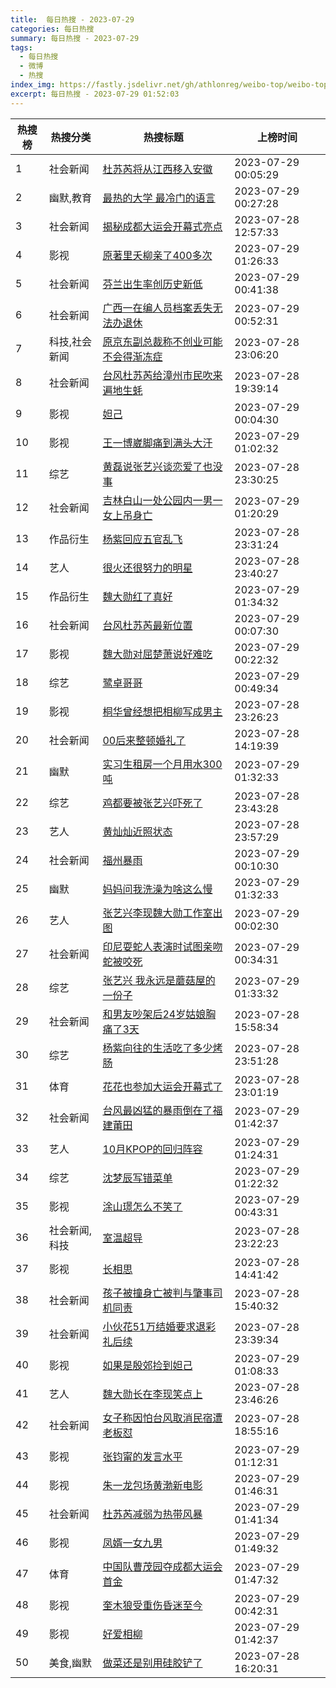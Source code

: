 ```yaml
---
title:  每日热搜 - 2023-07-29
categories: 每日热搜
summary: 每日热搜 - 2023-07-29
tags:
  - 每日热搜
  - 微博
  - 热搜
index_img: https://fastly.jsdelivr.net/gh/athlonreg/weibo-top/weibo-top.jpeg
excerpt: 每日热搜 - 2023-07-29 01:52:03
---
```


| 热搜榜 | 热搜分类 | 热搜标题 | 上榜时间 |
| --- | --- | --- | --- |
| 1 | 社会新闻 | [杜苏芮将从江西移入安徽](https://s.weibo.com/weibo%3Fq%3D%2523%E6%9D%9C%E8%8B%8F%E8%8A%AE%E5%B0%86%E4%BB%8E%E6%B1%9F%E8%A5%BF%E7%A7%BB%E5%85%A5%E5%AE%89%E5%BE%BD%2523) | 2023-07-29 00:05:29 | 
| 2 | 幽默,教育 | [最热的大学 最冷门的语言](https://s.weibo.com/weibo%3Fq%3D%2523%E6%9C%80%E7%83%AD%E7%9A%84%E5%A4%A7%E5%AD%A6%20%E6%9C%80%E5%86%B7%E9%97%A8%E7%9A%84%E8%AF%AD%E8%A8%80%2523) | 2023-07-29 00:27:28 | 
| 3 | 社会新闻 | [揭秘成都大运会开幕式亮点](https://s.weibo.com/weibo%3Fq%3D%2523%E6%8F%AD%E7%A7%98%E6%88%90%E9%83%BD%E5%A4%A7%E8%BF%90%E4%BC%9A%E5%BC%80%E5%B9%95%E5%BC%8F%E4%BA%AE%E7%82%B9%2523) | 2023-07-28 12:57:33 | 
| 4 | 影视 | [原著里夭柳亲了400多次](https://s.weibo.com/weibo%3Fq%3D%2523%E5%8E%9F%E8%91%97%E9%87%8C%E5%A4%AD%E6%9F%B3%E4%BA%B2%E4%BA%86400%E5%A4%9A%E6%AC%A1%2523) | 2023-07-29 01:26:33 | 
| 5 | 社会新闻 | [芬兰出生率创历史新低](https://s.weibo.com/weibo%3Fq%3D%2523%E8%8A%AC%E5%85%B0%E5%87%BA%E7%94%9F%E7%8E%87%E5%88%9B%E5%8E%86%E5%8F%B2%E6%96%B0%E4%BD%8E%2523) | 2023-07-29 00:41:38 | 
| 6 | 社会新闻 | [广西一在编人员档案丢失无法办退休](https://s.weibo.com/weibo%3Fq%3D%2523%E5%B9%BF%E8%A5%BF%E4%B8%80%E5%9C%A8%E7%BC%96%E4%BA%BA%E5%91%98%E6%A1%A3%E6%A1%88%E4%B8%A2%E5%A4%B1%E6%97%A0%E6%B3%95%E5%8A%9E%E9%80%80%E4%BC%91%2523) | 2023-07-29 00:52:31 | 
| 7 | 科技,社会新闻 | [原京东副总裁称不创业可能不会得渐冻症](https://s.weibo.com/weibo%3Fq%3D%2523%E5%8E%9F%E4%BA%AC%E4%B8%9C%E5%89%AF%E6%80%BB%E8%A3%81%E7%A7%B0%E4%B8%8D%E5%88%9B%E4%B8%9A%E5%8F%AF%E8%83%BD%E4%B8%8D%E4%BC%9A%E5%BE%97%E6%B8%90%E5%86%BB%E7%97%87%2523) | 2023-07-28 23:06:20 | 
| 8 | 社会新闻 | [台风杜苏芮给漳州市民吹来遍地生蚝](https://s.weibo.com/weibo%3Fq%3D%2523%E5%8F%B0%E9%A3%8E%E6%9D%9C%E8%8B%8F%E8%8A%AE%E7%BB%99%E6%BC%B3%E5%B7%9E%E5%B8%82%E6%B0%91%E5%90%B9%E6%9D%A5%E9%81%8D%E5%9C%B0%E7%94%9F%E8%9A%9D%2523) | 2023-07-28 19:39:14 | 
| 9 | 影视 | [妲己](https://s.weibo.com/weibo%3Fq%3D%2523%E5%A6%B2%E5%B7%B1%2523) | 2023-07-29 00:04:30 | 
| 10 | 影视 | [王一博崴脚痛到满头大汗](https://s.weibo.com/weibo%3Fq%3D%2523%E7%8E%8B%E4%B8%80%E5%8D%9A%E5%B4%B4%E8%84%9A%E7%97%9B%E5%88%B0%E6%BB%A1%E5%A4%B4%E5%A4%A7%E6%B1%97%2523) | 2023-07-29 01:02:32 | 
| 11 | 综艺 | [黄磊说张艺兴谈恋爱了也没事](https://s.weibo.com/weibo%3Fq%3D%2523%E9%BB%84%E7%A3%8A%E8%AF%B4%E5%BC%A0%E8%89%BA%E5%85%B4%E8%B0%88%E6%81%8B%E7%88%B1%E4%BA%86%E4%B9%9F%E6%B2%A1%E4%BA%8B%2523) | 2023-07-28 23:30:25 | 
| 12 | 社会新闻 | [吉林白山一处公园内一男一女上吊身亡](https://s.weibo.com/weibo%3Fq%3D%2523%E5%90%89%E6%9E%97%E7%99%BD%E5%B1%B1%E4%B8%80%E5%A4%84%E5%85%AC%E5%9B%AD%E5%86%85%E4%B8%80%E7%94%B7%E4%B8%80%E5%A5%B3%E4%B8%8A%E5%90%8A%E8%BA%AB%E4%BA%A1%2523) | 2023-07-29 01:20:29 | 
| 13 | 作品衍生 | [杨紫回应五官乱飞](https://s.weibo.com/weibo%3Fq%3D%2523%E6%9D%A8%E7%B4%AB%E5%9B%9E%E5%BA%94%E4%BA%94%E5%AE%98%E4%B9%B1%E9%A3%9E%2523) | 2023-07-28 23:31:24 | 
| 14 | 艺人 | [很火还很努力的明星](https://s.weibo.com/weibo%3Fq%3D%2523%E5%BE%88%E7%81%AB%E8%BF%98%E5%BE%88%E5%8A%AA%E5%8A%9B%E7%9A%84%E6%98%8E%E6%98%9F%2523) | 2023-07-28 23:40:27 | 
| 15 | 作品衍生 | [魏大勋红了真好](https://s.weibo.com/weibo%3Fq%3D%2523%E9%AD%8F%E5%A4%A7%E5%8B%8B%E7%BA%A2%E4%BA%86%E7%9C%9F%E5%A5%BD%2523) | 2023-07-29 01:34:32 | 
| 16 | 社会新闻 | [台风杜苏芮最新位置](https://s.weibo.com/weibo%3Fq%3D%2523%E5%8F%B0%E9%A3%8E%E6%9D%9C%E8%8B%8F%E8%8A%AE%E6%9C%80%E6%96%B0%E4%BD%8D%E7%BD%AE%2523) | 2023-07-29 00:07:30 | 
| 17 | 影视 | [魏大勋对屈楚萧说好难吃](https://s.weibo.com/weibo%3Fq%3D%2523%E9%AD%8F%E5%A4%A7%E5%8B%8B%E5%AF%B9%E5%B1%88%E6%A5%9A%E8%90%A7%E8%AF%B4%E5%A5%BD%E9%9A%BE%E5%90%83%2523) | 2023-07-29 00:22:32 | 
| 18 | 综艺 | [鹭卓哥哥](https://s.weibo.com/weibo%3Fq%3D%2523%E9%B9%AD%E5%8D%93%E5%93%A5%E5%93%A5%2523) | 2023-07-29 00:49:34 | 
| 19 | 影视 | [桐华曾经想把相柳写成男主](https://s.weibo.com/weibo%3Fq%3D%2523%E6%A1%90%E5%8D%8E%E6%9B%BE%E7%BB%8F%E6%83%B3%E6%8A%8A%E7%9B%B8%E6%9F%B3%E5%86%99%E6%88%90%E7%94%B7%E4%B8%BB%2523) | 2023-07-28 23:26:23 | 
| 20 | 社会新闻 | [00后来整顿婚礼了](https://s.weibo.com/weibo%3Fq%3D%252300%E5%90%8E%E6%9D%A5%E6%95%B4%E9%A1%BF%E5%A9%9A%E7%A4%BC%E4%BA%86%2523) | 2023-07-28 14:19:39 | 
| 21 | 幽默 | [实习生租房一个月用水300吨](https://s.weibo.com/weibo%3Fq%3D%2523%E5%AE%9E%E4%B9%A0%E7%94%9F%E7%A7%9F%E6%88%BF%E4%B8%80%E4%B8%AA%E6%9C%88%E7%94%A8%E6%B0%B4300%E5%90%A8%2523) | 2023-07-29 01:32:33 | 
| 22 | 综艺 | [鸡都要被张艺兴吓死了](https://s.weibo.com/weibo%3Fq%3D%2523%E9%B8%A1%E9%83%BD%E8%A6%81%E8%A2%AB%E5%BC%A0%E8%89%BA%E5%85%B4%E5%90%93%E6%AD%BB%E4%BA%86%2523) | 2023-07-28 23:43:28 | 
| 23 | 艺人 | [黄灿灿近照状态](https://s.weibo.com/weibo%3Fq%3D%2523%E9%BB%84%E7%81%BF%E7%81%BF%E8%BF%91%E7%85%A7%E7%8A%B6%E6%80%81%2523) | 2023-07-28 23:57:29 | 
| 24 | 社会新闻 | [福州暴雨](https://s.weibo.com/weibo%3Fq%3D%2523%E7%A6%8F%E5%B7%9E%E6%9A%B4%E9%9B%A8%2523) | 2023-07-29 00:10:30 | 
| 25 | 幽默 | [妈妈问我洗澡为啥这么慢](https://s.weibo.com/weibo%3Fq%3D%2523%E5%A6%88%E5%A6%88%E9%97%AE%E6%88%91%E6%B4%97%E6%BE%A1%E4%B8%BA%E5%95%A5%E8%BF%99%E4%B9%88%E6%85%A2%2523) | 2023-07-29 01:32:33 | 
| 26 | 艺人 | [张艺兴李现魏大勋工作室出图](https://s.weibo.com/weibo%3Fq%3D%2523%E5%BC%A0%E8%89%BA%E5%85%B4%E6%9D%8E%E7%8E%B0%E9%AD%8F%E5%A4%A7%E5%8B%8B%E5%B7%A5%E4%BD%9C%E5%AE%A4%E5%87%BA%E5%9B%BE%2523) | 2023-07-29 00:02:30 | 
| 27 | 社会新闻 | [印尼耍蛇人表演时试图亲吻蛇被咬死](https://s.weibo.com/weibo%3Fq%3D%2523%E5%8D%B0%E5%B0%BC%E8%80%8D%E8%9B%87%E4%BA%BA%E8%A1%A8%E6%BC%94%E6%97%B6%E8%AF%95%E5%9B%BE%E4%BA%B2%E5%90%BB%E8%9B%87%E8%A2%AB%E5%92%AC%E6%AD%BB%2523) | 2023-07-29 00:34:31 | 
| 28 | 综艺 | [张艺兴 我永远是蘑菇屋的一份子](https://s.weibo.com/weibo%3Fq%3D%2523%E5%BC%A0%E8%89%BA%E5%85%B4%20%E6%88%91%E6%B0%B8%E8%BF%9C%E6%98%AF%E8%98%91%E8%8F%87%E5%B1%8B%E7%9A%84%E4%B8%80%E4%BB%BD%E5%AD%90%2523) | 2023-07-29 01:33:32 | 
| 29 | 社会新闻 | [和男友吵架后24岁姑娘胸痛了3天](https://s.weibo.com/weibo%3Fq%3D%2523%E5%92%8C%E7%94%B7%E5%8F%8B%E5%90%B5%E6%9E%B6%E5%90%8E24%E5%B2%81%E5%A7%91%E5%A8%98%E8%83%B8%E7%97%9B%E4%BA%863%E5%A4%A9%2523) | 2023-07-28 15:58:34 | 
| 30 | 综艺 | [杨紫向往的生活吃了多少烤肠](https://s.weibo.com/weibo%3Fq%3D%2523%E6%9D%A8%E7%B4%AB%E5%90%91%E5%BE%80%E7%9A%84%E7%94%9F%E6%B4%BB%E5%90%83%E4%BA%86%E5%A4%9A%E5%B0%91%E7%83%A4%E8%82%A0%2523) | 2023-07-28 23:51:28 | 
| 31 | 体育 | [花花也参加大运会开幕式了](https://s.weibo.com/weibo%3Fq%3D%2523%E8%8A%B1%E8%8A%B1%E4%B9%9F%E5%8F%82%E5%8A%A0%E5%A4%A7%E8%BF%90%E4%BC%9A%E5%BC%80%E5%B9%95%E5%BC%8F%E4%BA%86%2523) | 2023-07-28 23:01:19 | 
| 32 | 社会新闻 | [台风最凶猛的暴雨倒在了福建莆田](https://s.weibo.com/weibo%3Fq%3D%2523%E5%8F%B0%E9%A3%8E%E6%9C%80%E5%87%B6%E7%8C%9B%E7%9A%84%E6%9A%B4%E9%9B%A8%E5%80%92%E5%9C%A8%E4%BA%86%E7%A6%8F%E5%BB%BA%E8%8E%86%E7%94%B0%2523) | 2023-07-29 01:42:37 | 
| 33 | 艺人 | [10月KPOP的回归阵容](https://s.weibo.com/weibo%3Fq%3D%252310%E6%9C%88KPOP%E7%9A%84%E5%9B%9E%E5%BD%92%E9%98%B5%E5%AE%B9%2523) | 2023-07-29 01:24:31 | 
| 34 | 综艺 | [沈梦辰写错菜单](https://s.weibo.com/weibo%3Fq%3D%2523%E6%B2%88%E6%A2%A6%E8%BE%B0%E5%86%99%E9%94%99%E8%8F%9C%E5%8D%95%2523) | 2023-07-29 01:22:32 | 
| 35 | 影视 | [涂山璟怎么不笑了](https://s.weibo.com/weibo%3Fq%3D%2523%E6%B6%82%E5%B1%B1%E7%92%9F%E6%80%8E%E4%B9%88%E4%B8%8D%E7%AC%91%E4%BA%86%2523) | 2023-07-29 00:43:31 | 
| 36 | 社会新闻,科技 | [室温超导](https://s.weibo.com/weibo%3Fq%3D%2523%E5%AE%A4%E6%B8%A9%E8%B6%85%E5%AF%BC%2523) | 2023-07-28 23:22:23 | 
| 37 | 影视 | [长相思](https://s.weibo.com/weibo%3Fq%3D%2523%E9%95%BF%E7%9B%B8%E6%80%9D%2523) | 2023-07-28 14:41:42 | 
| 38 | 社会新闻 | [孩子被撞身亡被判与肇事司机同责](https://s.weibo.com/weibo%3Fq%3D%2523%E5%AD%A9%E5%AD%90%E8%A2%AB%E6%92%9E%E8%BA%AB%E4%BA%A1%E8%A2%AB%E5%88%A4%E4%B8%8E%E8%82%87%E4%BA%8B%E5%8F%B8%E6%9C%BA%E5%90%8C%E8%B4%A3%2523) | 2023-07-28 15:40:32 | 
| 39 | 社会新闻 | [小伙花51万结婚要求退彩礼后续](https://s.weibo.com/weibo%3Fq%3D%2523%E5%B0%8F%E4%BC%99%E8%8A%B151%E4%B8%87%E7%BB%93%E5%A9%9A%E8%A6%81%E6%B1%82%E9%80%80%E5%BD%A9%E7%A4%BC%E5%90%8E%E7%BB%AD%2523) | 2023-07-28 23:39:34 | 
| 40 | 影视 | [如果是殷郊捡到妲己](https://s.weibo.com/weibo%3Fq%3D%2523%E5%A6%82%E6%9E%9C%E6%98%AF%E6%AE%B7%E9%83%8A%E6%8D%A1%E5%88%B0%E5%A6%B2%E5%B7%B1%2523) | 2023-07-29 01:08:33 | 
| 41 | 艺人 | [魏大勋长在李现笑点上](https://s.weibo.com/weibo%3Fq%3D%2523%E9%AD%8F%E5%A4%A7%E5%8B%8B%E9%95%BF%E5%9C%A8%E6%9D%8E%E7%8E%B0%E7%AC%91%E7%82%B9%E4%B8%8A%2523) | 2023-07-28 23:46:26 | 
| 42 | 社会新闻 | [女子称因怕台风取消民宿遭老板怼](https://s.weibo.com/weibo%3Fq%3D%2523%E5%A5%B3%E5%AD%90%E7%A7%B0%E5%9B%A0%E6%80%95%E5%8F%B0%E9%A3%8E%E5%8F%96%E6%B6%88%E6%B0%91%E5%AE%BF%E9%81%AD%E8%80%81%E6%9D%BF%E6%80%BC%2523) | 2023-07-28 18:55:16 | 
| 43 | 影视 | [张钧甯的发言水平](https://s.weibo.com/weibo%3Fq%3D%2523%E5%BC%A0%E9%92%A7%E7%94%AF%E7%9A%84%E5%8F%91%E8%A8%80%E6%B0%B4%E5%B9%B3%2523) | 2023-07-29 01:12:31 | 
| 44 | 影视 | [朱一龙包场黄渤新电影](https://s.weibo.com/weibo%3Fq%3D%2523%E6%9C%B1%E4%B8%80%E9%BE%99%E5%8C%85%E5%9C%BA%E9%BB%84%E6%B8%A4%E6%96%B0%E7%94%B5%E5%BD%B1%2523) | 2023-07-29 01:46:31 | 
| 45 | 社会新闻 | [杜苏芮减弱为热带风暴](https://s.weibo.com/weibo%3Fq%3D%2523%E6%9D%9C%E8%8B%8F%E8%8A%AE%E5%87%8F%E5%BC%B1%E4%B8%BA%E7%83%AD%E5%B8%A6%E9%A3%8E%E6%9A%B4%2523) | 2023-07-29 01:41:34 | 
| 46 | 影视 | [凤婿一女九男](https://s.weibo.com/weibo%3Fq%3D%2523%E5%87%A4%E5%A9%BF%E4%B8%80%E5%A5%B3%E4%B9%9D%E7%94%B7%2523) | 2023-07-29 01:49:32 | 
| 47 | 体育 | [中国队曹茂园夺成都大运会首金](https://s.weibo.com/weibo%3Fq%3D%2523%E4%B8%AD%E5%9B%BD%E9%98%9F%E6%9B%B9%E8%8C%82%E5%9B%AD%E5%A4%BA%E6%88%90%E9%83%BD%E5%A4%A7%E8%BF%90%E4%BC%9A%E9%A6%96%E9%87%91%2523) | 2023-07-29 01:47:32 | 
| 48 | 影视 | [奎木狼受重伤昏迷至今](https://s.weibo.com/weibo%3Fq%3D%2523%E5%A5%8E%E6%9C%A8%E7%8B%BC%E5%8F%97%E9%87%8D%E4%BC%A4%E6%98%8F%E8%BF%B7%E8%87%B3%E4%BB%8A%2523) | 2023-07-29 00:42:31 | 
| 49 | 影视 | [好爱相柳](https://s.weibo.com/weibo%3Fq%3D%2523%E5%A5%BD%E7%88%B1%E7%9B%B8%E6%9F%B3%2523) | 2023-07-29 01:42:37 | 
| 50 | 美食,幽默 | [做菜还是别用硅胶铲了](https://s.weibo.com/weibo%3Fq%3D%2523%E5%81%9A%E8%8F%9C%E8%BF%98%E6%98%AF%E5%88%AB%E7%94%A8%E7%A1%85%E8%83%B6%E9%93%B2%E4%BA%86%2523) | 2023-07-28 16:20:31 | 
